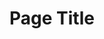 ---
title: Page Title
topper:
  topper_type: hero
  heading:
    - text: Heading
  subheading: Subheading
content_blocks:
_unlisted: true
---